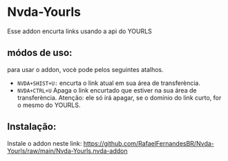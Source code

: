 # Nvda-Yourls
Esse addon encurta links usando a api do YOURLS
## módos de uso:
para usar o addon, vocè pode pelos seguintes atalhos.
* `NVDA+SHIST+U:` encurta o link atual em sua área de transferència.
* `NVDA+CTRL+U` Apaga o link encurtado que estiver na sua área de transferència.
Atenção: ele só irá apagar, se o domínio do link curto, for o mesmo do YOURLS.
## Instalação:
Instale o addon neste link:
https://github.com/RafaelFernandesBR/Nvda-Yourls/raw/main/Nvda-Yourls.nvda-addon